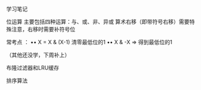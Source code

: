 学习笔记

位运算
主要包括四种运算：与、或、非、异或
算术右移（即带符号右移）需要特殊注意，右移时需要补符号位 

常考点 ：
•• X = X & (X-1) 清零最低位的1 
•• X & -X => 得到最低位的1


（其他还没学，下周补上）

布隆过滤器和LRU缓存

排序算法
